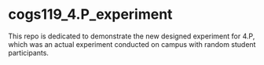 # cogs119_4.P_experiment

This repo is dedicated to demonstrate the new designed experiment for 4.P, which was an actual experiment conducted on campus with random student participants.
